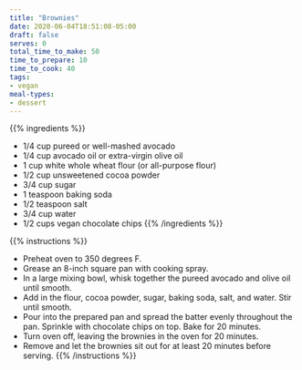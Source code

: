 ```yaml
---
title: "Brownies"
date: 2020-06-04T18:51:08-05:00
draft: false
serves: 0
total_time_to_make: 50
time_to_prepare: 10
time_to_cook: 40
tags:
- vegan
meal-types:
- dessert
---
```


{{% ingredients %}}
- 1/4 cup pureed or well-mashed avocado
- 1/4 cup avocado oil or extra-virgin olive oil
- 1 cup white whole wheat flour (or all-purpose flour)
- 1/2 cup unsweetened cocoa powder
- 3/4 cup sugar
- 1 teaspoon baking soda
- 1/2 teaspoon salt
- 3/4 cup water
- 1/2 cups vegan chocolate chips
{{% /ingredients %}}

{{% instructions %}}
- Preheat oven to 350 degrees F.
- Grease an 8-inch square pan with cooking spray.
- In a large mixing bowl, whisk together the pureed avocado and olive oil until smooth. 
- Add in the flour, cocoa powder, sugar, baking soda, salt, and water. Stir until smooth.
- Pour into the prepared pan and spread the batter evenly throughout the pan. Sprinkle with chocolate chips on top. Bake for 20 minutes.
- Turn oven off, leaving the brownies in the oven for 20 minutes.
- Remove and let the brownies sit out for at least 20 minutes before serving.
{{% /instructions %}}

